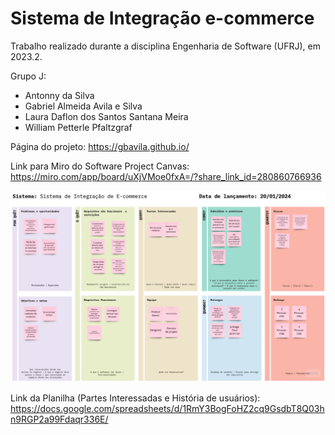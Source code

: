 # Sistema de Integração e-commerce
Trabalho realizado durante a disciplina Engenharia de Software (UFRJ), em 2023.2.

Grupo J:
- Antonny da Silva
- Gabriel Almeida Avila e Silva
- Laura Daflon dos Santos Santana Meira
- William Petterle Pfaltzgraf

Página do projeto: https://gbavila.github.io/

Link para Miro do Software Project Canvas: https://miro.com/app/board/uXjVMoe0fxA=/?share_link_id=280860766936


<div align="center">
<a>
    <img src="https://github.com/gbavila/gbavila.github.io/blob/main/EngSoft%20-SoftwareProjectCanvas-3.jpg" alt="Logo" >
  </a>

</div>

Link da Planilha (Partes Interessadas e História de usuários): https://docs.google.com/spreadsheets/d/1RmY3BogFoHZ2cq9GsdbT8Q03hn9RGP2a99Fdaqr336E/
